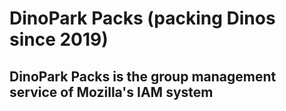 # DinoPark Packs (packing Dinos since 2019)

## DinoPark Packs is the group management service of Mozilla's IAM system

